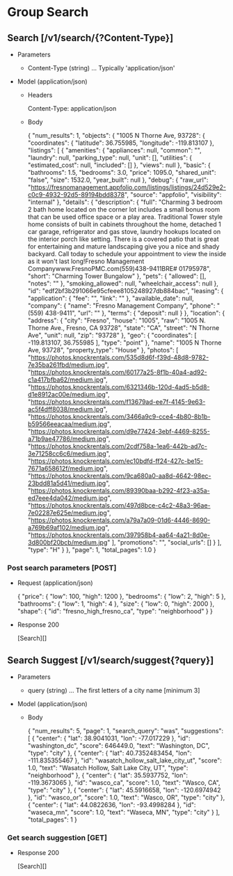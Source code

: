 # Group Search

## Search [/v1/search/{?Content-Type}]

+ Parameters

    + Content-Type (string) ... Typically 'application/json'

+ Model (application/json)

    + Headers
        
        Content-Type: application/json

    + Body
   
         {
              "num_results": 1,
              "objects": {
                "1005 N Thorne Ave, 93728": {
                  "coordinates": {
                    "latitude": 36.755985,
                    "longitude": -119.813107
                  },
                  "listings": [
                    {
                      "amenities": {
                        "appliances": null,
                        "common": "",
                        "laundry": null,
                        "parking_type": null,
                        "unit": [],
                        "utilities": {
                          "estimated_cost": null,
                          "included": []
                        },
                        "views": null
                      },
                      "basic": {
                        "bathrooms": 1.5,
                        "bedrooms": 3.0,
                        "price": 1095.0,
                        "shared_unit": "false",
                        "size": 1532.0,
                        "year_built": null
                      },
                      "debug": {
                        "raw_url": "https://fresnomanagement.appfolio.com/listings/listings/24d529e2-c0c9-4932-92d5-89194bdd8378",
                        "source": "appfolio",
                        "visibility": "internal"
                      },
                      "details": {
                        "description": {
                          "full": "Charming 3 bedroom 2 bath home located on the corner lot includes a small bonus room that can be used office space or a play area.  Traditional Tower style home consists of built in cabinets throughout the home, detached 1 car garage, refrigerator and gas stove, laundry hookups located on the interior porch like setting. There is a covered patio that is great for entertaining and mature landscaping give you a nice and shady backyard.  Call today to schedule your appointment to view the inside as it won't last long!Fresno Management Companywww.FresnoPMC.com(559)438-9411BRE# 01795978",
                          "short": "Charming Tower Bungalow"
                        },
                        "pets": {
                          "allowed": [],
                          "notes": ""
                        },
                        "smoking_allowed": null,
                        "wheelchair_access": null
                      },
                      "id": "edf2bf3b291066e95cfeee8105248927db884bac",
                      "leasing": {
                        "application": {
                          "fee": "",
                          "link": ""
                        },
                        "available_date": null,
                        "company": {
                          "name": "Fresno Management Company",
                          "phone": "(559) 438-9411",
                          "url": ""
                        },
                        "terms": {
                          "deposit": null
                        }
                      },
                      "location": {
                        "address": {
                          "city": "Fresno",
                          "house": "1005",
                          "raw": "1005 N. Thorne Ave., Fresno, CA 93728",
                          "state": "CA",
                          "street": "N Thorne Ave",
                          "unit": null,
                          "zip": "93728"
                        },
                        "geo": {
                          "coordinates": [
                            -119.813107,
                            36.755985
                          ],
                          "type": "point"
                        },
                        "name": "1005 N Thorne Ave, 93728",
                        "property_type": "House"
                      },
                      "photos": [
                        "https://photos.knockrentals.com/535d8d6f-f39d-48d8-9782-7e35ba261fbd/medium.jpg",
                        "https://photos.knockrentals.com/60177a25-8f1b-40a4-ad92-c1a417bfba62/medium.jpg",
                        "https://photos.knockrentals.com/6321346b-120d-4ad5-b5d8-d1e8912ac00e/medium.jpg",
                        "https://photos.knockrentals.com/f13679ad-ee7f-4145-9e63-ac5f4dff8038/medium.jpg",
                        "https://photos.knockrentals.com/3466a9c9-cce4-4b80-8b1b-b59566eeacaa/medium.jpg",
                        "https://photos.knockrentals.com/d9e77424-3ebf-4469-8255-a71b9ae47786/medium.jpg",
                        "https://photos.knockrentals.com/2cdf758a-1ea6-442b-ad7c-3e71258cc6c6/medium.jpg",
                        "https://photos.knockrentals.com/ec10bdfd-ff24-427c-be15-7671a658612f/medium.jpg",
                        "https://photos.knockrentals.com/9ca680a0-aa8d-4642-98ec-23bdd81a5d41/medium.jpg",
                        "https://photos.knockrentals.com/89390baa-b292-4f23-a35a-ed7eee4da042/medium.jpg",
                        "https://photos.knockrentals.com/497d8bce-c4c2-48a3-96ae-7e02287e625e/medium.jpg",
                        "https://photos.knockrentals.com/a79a7a09-01d6-4446-8690-a769b69af102/medium.jpg",
                        "https://photos.knockrentals.com/397958b4-aa64-4a21-8d0e-3d800bf20bcb/medium.jpg"
                      ],
                      "promotions": "",
                      "social_urls": []
                    }
                  ],
                  "type": "H"
                }
              },
              "page": 1,
              "total_pages": 1.0
            }
   
   
### Post search parameters [POST]

+ Request (application/json)

    {
      "price": {
        "low": 100,
        "high": 1200
      },
      "bedrooms": {
        "low": 2,
        "high": 5
      },
      "bathrooms": {
        "low": 1,
        "high": 4
      },
      "size": {
        "low": 0,
        "high": 2000
      },
      "shape": {
          "id": "fresno_high_fresno_ca",
          "type": "neighborhood"
      }
    }


+ Response 200

    [Search][]



## Search Suggest [/v1/search/suggest{?query}]

+ Parameters
    
    + query (string) ... The first letters of a city name [minimum 3] 

+ Model (application/json)

    + Body
        
        {
             "num_results": 5,
             "page": 1,
             "search_query": "was",
             "suggestions": [
               {
                 "center": {
                   "lat": 38.9041031,
                   "lon": -77.017229
                 },
                 "id": "washington_dc",
                 "score": 646449.0,
                 "text": "Washington, DC",
                 "type": "city"
               },
               {
                 "center": {
                   "lat": 40.7352483454,
                   "lon": -111.835355467
                 },
                 "id": "wasatch_hollow_salt_lake_city_ut",
                 "score": 1.0,
                 "text": "Wasatch Hollow, Salt Lake City, UT",
                 "type": "neighborhood"
               },
               {
                 "center": {
                   "lat": 35.5937752,
                   "lon": -119.3673065
                 },
                 "id": "wasco_ca",
                 "score": 1.0,
                 "text": "Wasco, CA",
                 "type": "city"
               },
               {
                 "center": {
                   "lat": 45.5916658,
                   "lon": -120.6974942
                 },
                 "id": "wasco_or",
                 "score": 1.0,
                 "text": "Wasco, OR",
                 "type": "city"
               },
               {
                 "center": {
                   "lat": 44.0822636,
                   "lon": -93.4998284
                 },
                 "id": "waseca_mn",
                 "score": 1.0,
                 "text": "Waseca, MN",
                 "type": "city"
               }
             ],
             "total_pages": 1
        }

### Get search suggestion [GET]

+ Response 200

    [Search][]


